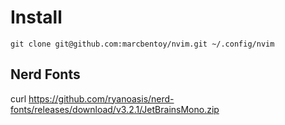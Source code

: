 # Install

`git clone git@github.com:marcbentoy/nvim.git ~/.config/nvim`

## Nerd Fonts

curl https://github.com/ryanoasis/nerd-fonts/releases/download/v3.2.1/JetBrainsMono.zip 
